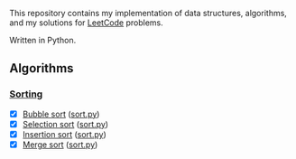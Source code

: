 This repository contains my implementation of data structures, algorithms, and my solutions for [LeetCode](https://leetcode.com/) problems.

Written in Python.


## Algorithms

### [Sorting](Algo/sort.md)
- [x] [Bubble sort](Algo/sort.md#bubble-sort) ([sort.py](Algo/sort.py))
- [x] [Selection sort](Algo/sort.md#selection-sort) ([sort.py](Algo/sort.py))
- [x] [Insertion sort](Algo/sort.md#insertion-sort) ([sort.py](Algo/sort.py))
- [x] [Merge sort](Algo/sort.md#merge-sort) ([sort.py](Algo/sort.py))